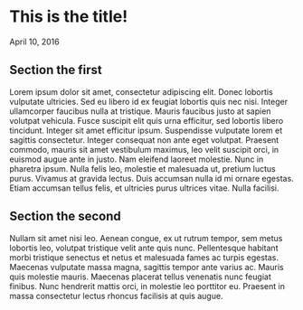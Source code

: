 # This is the title!
April 10, 2016

## Section the first
Lorem ipsum dolor sit amet, consectetur adipiscing elit. Donec lobortis vulputate ultricies. Sed eu libero id ex feugiat lobortis quis nec nisi. Integer ullamcorper faucibus nulla at tristique. Mauris faucibus justo at sapien volutpat vehicula. Fusce suscipit elit quis urna efficitur, sed lobortis libero tincidunt. Integer sit amet efficitur ipsum. Suspendisse vulputate lorem et sagittis consectetur. Integer consequat non ante eget volutpat. Praesent commodo, mauris sit amet vestibulum maximus, leo velit suscipit orci, in euismod augue ante in justo. Nam eleifend laoreet molestie. Nunc in pharetra ipsum. Nulla felis leo, molestie et malesuada ut, pretium luctus purus. Vivamus at gravida lectus. Duis accumsan nulla id mi ornare egestas. Etiam accumsan tellus felis, et ultricies purus ultrices vitae. Nulla facilisi.

## Section the second
Nullam sit amet nisi leo. Aenean congue, ex ut rutrum tempor, sem metus lobortis leo, volutpat tristique velit ante quis nunc. Pellentesque habitant morbi tristique senectus et netus et malesuada fames ac turpis egestas. Maecenas vulputate massa magna, sagittis tempor ante varius ac. Mauris quis molestie mauris. Maecenas placerat tellus venenatis nunc feugiat finibus. Nunc hendrerit mattis orci, in molestie leo porttitor eu. Praesent in massa consectetur lectus rhoncus facilisis at quis augue.
